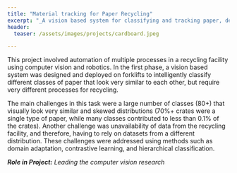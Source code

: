 ```yaml
---
title: "Material tracking for Paper Recycling"
excerpt: "_A vision based system for classifying and tracking paper, deployed on a forklift in a recycling plant_"
header:
  teaser: /assets/images/projects/cardboard.jpeg

---
```

This project involved automation of multiple processes in a recycling facility using computer vision and robotics. In the first phase, a vision based system was designed and deployed on forklifts to intelligently classify different classes of paper that look very similar to each other, but require very different processes for recycling. 


The main challenges in this task were a large number of classes (80+) that visually look very similar and skewed distributions (70%+ crates were a single type of paper, while many classes contributed to less than 0.1% of the crates). Another challenge was unavailability of data from the recycling facility, and therefore, having to rely on datasets from a different distribution. These challenges were addressed using methods such as domain adaptation, contrastive learning, and hierarchical classification. 

_**Role in  Project:** Leading the computer vision research_

